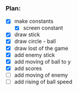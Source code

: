### Plan:
- [x] make constants
  - [x] screen constant
- [x] draw stick
- [x] draw circle - ball
- [x] draw lost of the game
- [x] add enemy stick
- [x] add moving of ball to y
- [x] add scores
- [ ] add moving of enemy
- [ ] add rising of ball speed
